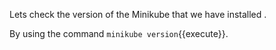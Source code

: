 Lets check the version of the Minikube that we have installed .

By using the command `minikube version`{{execute}}.
